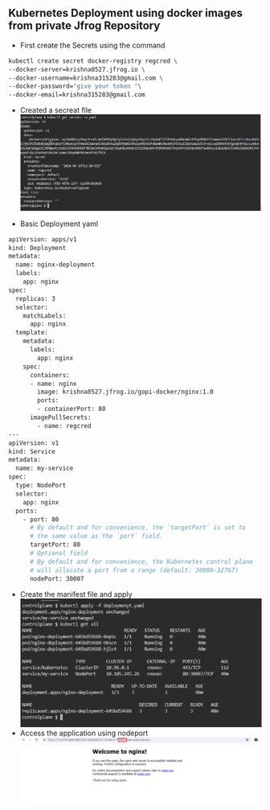 Kubernetes Deployment using docker images from private Jfrog Repository
-----------------------------------------------------------------------
* First create the Secrets using the command 
```bash
kubectl create secret docker-registry regcred \
--docker-server=krishna0527.jfrog.io \
--docker-username=krishna315283@gmail.com \
--docker-password="give your token "\
--docker-email=krishna315283@gmail.com
```

* Created a secreat file 
![alt text](image.png)

* Basic Deployment yaml
```bash
apiVersion: apps/v1
kind: Deployment
metadata:
  name: nginx-deployment
  labels:
    app: nginx
spec:
  replicas: 3
  selector:
    matchLabels:
      app: nginx
  template:
    metadata:
      labels:
        app: nginx
    spec:
      containers:
      - name: nginx
        image: krishna0527.jfrog.io/gopi-docker/nginx:1.0
        ports:
        - containerPort: 80
      imagePullSecrets:
        - name: regcred
--- 
apiVersion: v1
kind: Service
metadata:
  name: my-service
spec:
  type: NodePort
  selector:
    app: nginx
  ports:
    - port: 80
      # By default and for convenience, the `targetPort` is set to
      # the same value as the `port` field.
      targetPort: 80
      # Optional field
      # By default and for convenience, the Kubernetes control plane
      # will allocate a port from a range (default: 30000-32767)
      nodePort: 30007
```
* Create the manifest file and apply 
![alt text](image-1.png)
* Access the application using nodeport
![alt text](image-2.png) 
